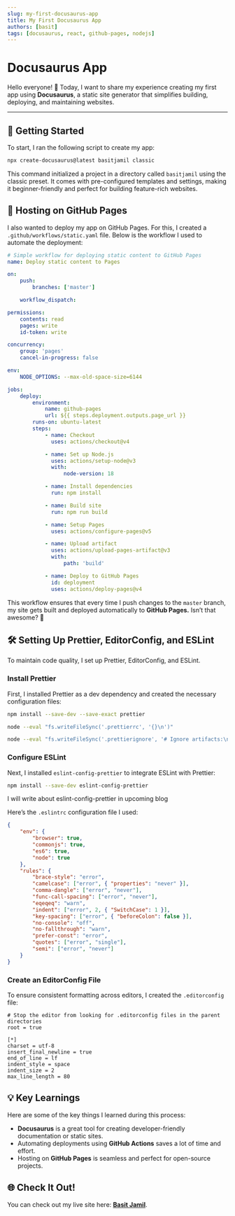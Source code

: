 ```yaml
---
slug: my-first-docusaurus-app
title: My First Docusaurus App
authors: [basit]
tags: [docusaurus, react, github-pages, nodejs]
---
```


# Docusaurus App

Hello everyone! 👋 Today, I want to share my experience creating my first app using **Docusaurus**, a static site generator that simplifies building, deploying, and maintaining websites.

---

<!-- truncate -->

## 🎉 Getting Started

To start, I ran the following script to create my app:

```bash
npx create-docusaurus@latest basitjamil classic
```

This command initialized a project in a directory called `basitjamil` using the classic preset. It comes with pre-configured templates and settings, making it beginner-friendly and perfect for building feature-rich websites.

## 🚀 Hosting on GitHub Pages

I also wanted to deploy my app on GitHub Pages. For this, I created a `.github/workflows/static.yaml` file. Below is the workflow I used to automate the deployment:

```yml
# Simple workflow for deploying static content to GitHub Pages
name: Deploy static content to Pages

on:
    push:
        branches: ['master']

    workflow_dispatch:

permissions:
    contents: read
    pages: write
    id-token: write

concurrency:
    group: 'pages'
    cancel-in-progress: false

env:
    NODE_OPTIONS: --max-old-space-size=6144

jobs:
    deploy:
        environment:
            name: github-pages
            url: ${{ steps.deployment.outputs.page_url }}
        runs-on: ubuntu-latest
        steps:
            - name: Checkout
              uses: actions/checkout@v4

            - name: Set up Node.js
              uses: actions/setup-node@v3
              with:
                  node-version: 18

            - name: Install dependencies
              run: npm install

            - name: Build site
              run: npm run build

            - name: Setup Pages
              uses: actions/configure-pages@v5

            - name: Upload artifact
              uses: actions/upload-pages-artifact@v3
              with:
                  path: 'build'

            - name: Deploy to GitHub Pages
              id: deployment
              uses: actions/deploy-pages@v4
```

This workflow ensures that every time I push changes to the `master` branch, my site gets built and deployed automatically to **GitHub Pages.** Isn’t that awesome? 🎉

## 🛠️ Setting Up Prettier, EditorConfig, and ESLint

To maintain code quality, I set up Prettier, EditorConfig, and ESLint.

### Install Prettier

First, I installed Prettier as a dev dependency and created the necessary configuration files:

```bash
npm install --save-dev --save-exact prettier

node --eval "fs.writeFileSync('.prettierrc', '{}\n')"

node --eval "fs.writeFileSync('.prettierignore', '# Ignore artifacts:\nbuild\ncoverage\n')"
```

### Configure ESLint

Next, I installed `eslint-config-prettier` to integrate ESLint with Prettier:

```bash
npm install --save-dev eslint-config-prettier

```

I will write about eslint-config-prettier in upcoming blog

Here’s the `.eslintrc` configuration file I used:

```json
{
    "env": {
        "browser": true,
        "commonjs": true,
        "es6": true,
        "node": true
    },
    "rules": {
        "brace-style": "error",
        "camelcase": ["error", { "properties": "never" }],
        "comma-dangle": ["error", "never"],
        "func-call-spacing": ["error", "never"],
        "eqeqeq": "warn",
        "indent": ["error", 2, { "SwitchCase": 1 }],
        "key-spacing": ["error", { "beforeColon": false }],
        "no-console": "off",
        "no-fallthrough": "warn",
        "prefer-const": "error",
        "quotes": ["error", "single"],
        "semi": ["error", "never"]
    }
}
```

### Create an EditorConfig File

To ensure consistent formatting across editors, I created the `.editorconfig` file:

```text
# Stop the editor from looking for .editorconfig files in the parent directories
root = true

[*]
charset = utf-8
insert_final_newline = true
end_of_line = lf
indent_style = space
indent_size = 2
max_line_length = 80

```

## 💡 Key Learnings

Here are some of the key things I learned during this process:

- **Docusaurus** is a great tool for creating developer-friendly documentation or static sites.
- Automating deployments using **GitHub Actions** saves a lot of time and effort.
- Hosting on **GitHub Pages** is seamless and perfect for open-source projects.

## 🌐 Check It Out!

You can check out my live site here: **[Basit Jamil](https://chbasitgill.github.io/basitjamil/)**.
